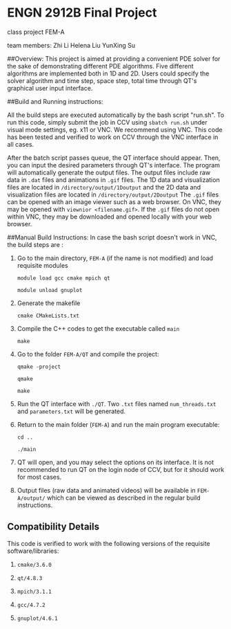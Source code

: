 # ENGN 2912B Final Project
class project FEM-A

team members: Zhi Li Helena Liu YunXing Su

##Overview:
This project is aimed at providing a convenient PDE solver for the sake of demonstrating different PDE algorithms.
Five different algorithms are implemented both in 1D and 2D. Users could specify the solver algorithm and time step, space step,
total time through QT's graphical user input interface.

##Build and Running instructions:

All the build steps are executed automatically by the bash script "run.sh". To run this code, simply submit the job in CCV using  `sbatch run.sh` under visual mode settings, eg. x11 or VNC. We recommend using VNC. This code has been tested and verified to work on CCV through the VNC interface in all cases. 

After the batch script passes queue, the QT interface should appear. Then, you can input the desired parameters through QT's interface. The program will automatically generate the output files. The output files include raw data in `.dat` files and animations in `.gif` files. The 1D data and visualization files are located in 
`/directory/output/1Doutput`
and the 2D data and visualization files are located in 
`/directory/output/2Doutput`
The `.gif` files can be opened with an image viewer such as a web browser. On VNC, they may be opened with `viewnior <filename.gif>`. If the `.gif` files do not open within VNC, they may be downloaded and opened locally with your web browser. 

##Manual Build Instructions: 
In case the bash script doesn't work in VNC, the build steps are :

1. Go to the main directory, `FEM-A` (if the name is not modified) and load requisite modules

    `module load gcc cmake mpich qt`
    
    `module unload gnuplot`
    
2. Generate the makefile 

    `cmake CMakeLists.txt`
    
3. Compile the C++ codes to get the executable called `main`

    `make`
    
4. Go to the folder `FEM-A/QT` and compile the project:

    `qmake -project`
    
    `qmake `
    
    `make`
    
5. Run the QT interface with `./QT`. Two `.txt` files named `num_threads.txt` and `parameters.txt` will be generated.

6. Return to the main folder (`FEM-A`) and run the main program executable:

    `cd ..`
    
    `./main`
    
7. QT will open, and you may select the options on its interface. It is not recommended to run QT on the login node of CCV, but for it should work for most cases.

8. Output files (raw data and animated videos) will be available in `FEM-A/output/` which can be viewed as described in the regular build instructions.
 

## Compatibility Details

This code is verified to work with the following versions of the requisite software/libraries:

1. `cmake/3.6.0`

2. `qt/4.8.3`

3. `mpich/3.1.1`

4. `gcc/4.7.2`

5. `gnuplot/4.6.1`


